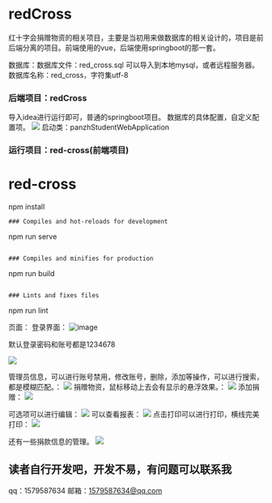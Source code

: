 # redCross
红十字会捐赠物资的相关项目，主要是当初用来做数据库的相关设计的，项目是前后端分离的项目。前端使用的vue，后端使用springboot的那一套。

数据库：数据库文件：red_cross.sql
可以导入到本地mysql，或者远程服务器。
数据库名称：red_cross，字符集utf-8

### 后端项目：redCross
导入idea进行运行即可，普通的springboot项目。
数据库的具体配置，自定义配置项。
![](README_md_files%5Cimage.png?v=1&type=image)
启动类：panzhStudentWebApplication


### 运行项目：red-cross(前端项目)
# red-cross
npm install
```
### Compiles and hot-reloads for development
```
npm run serve
```

### Compiles and minifies for production
```
npm run build
```

### Lints and fixes files
```
npm run lint

页面：
登录界面：
![image](https://user-images.githubusercontent.com/83112491/115952975-99533800-a51b-11eb-8569-bd737ef29a4c.png)

默认登录密码和账号都是1234678

![](README_md_files%5Cimage%20%283%29.png?v=1&type=image)

管理员信息，可以进行账号禁用，修改账号，删除，添加等操作，可以进行搜索，都是模糊匹配。：
![](README_md_files%5Cimage%20%284%29.png?v=1&type=image)
捐赠物资，鼠标移动上去会有显示的悬浮效果。：
![](README_md_files%5Cimage%20%285%29.png?v=1&type=image)
添加捐赠：
![](README_md_files%5Cimage%20%286%29.png?v=1&type=image)

可选项可以进行编辑：
![](README_md_files%5Cimage%20%287%29.png?v=1&type=image)
可以查看报表：
![](README_md_files%5Cimage%20%288%29.png?v=1&type=image)
点击打印可以进行打印，横线完美打印：
![](README_md_files%5Cimage%20%289%29.png?v=1&type=image)

还有一些捐款信息的管理。
![](README_md_files%5Cimage%20%2810%29.png?v=1&type=image)

## 读者自行开发吧，开发不易，有问题可以联系我
qq：1579587634
邮箱：1579587634@qq.com
